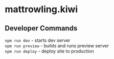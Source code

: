 # mattrowling.kiwi

## Developer Commands

`npm run dev` - starts dev server\
`npm run preview` - builds and runs preview server\
`npm run deploy` - deploy site to production